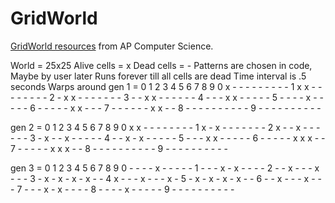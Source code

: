 GridWorld
=========

[GridWorld resources](http://apcentral.collegeboard.com/apc/public/courses/teachers_corner/151155.html) from AP Computer Science.

World = 25x25
Alive cells = x
Dead cells = -
Patterns are chosen in code, Maybe by user later
Runs forever till all cells are dead
Time interval is .5 seconds
Warps around
gen 1 = 
	0 1 2 3 4 5 6 7 8 9
      0	x - - - - - - - - - 
      1 x x - - - - - - - - 
      2 - x x - - - - - - - 
      3 - - x x - - - - - - 
      4 - - - x x - - - - - 
      5	- - - - x - - - - - 
      6 - - - - - x x - - - 
      7 - - - - - - x x - - 
      8 - - - - - - - - - - 
      9 - - - - - - - - - - 


gen 2 = 
	0 1 2 3 4 5 6 7 8 9
      0	x x - - - - - - - - 
      1 x - x - - - - - - - 
      2 x - - x - - - - - - 
      3 - x - - x - - - - - 
      4 - - x - x - - - - - 
      5	- - - x x - - - - - 
      6 - - - - - x x x - - 
      7 - - - - - x x x - - 
      8 - - - - - - - - - - 
      9 - - - - - - - - - - 


gen 3 = 
	  0 1 2 3 4 5 6 7 8 9
        0 - - - - x - - - - -
        1 - - - x - x - - - -
        2 - - x - - - x - - -
        3 - x - x - x - x - -
        4 x - - - x - - - x -
        5 - x - x - x - x - -
        6 - - x - - - x - - -
        7 - - - x - x - - - -
        8 - - - - x - - - - -
        9 - - - - - - - - - - 